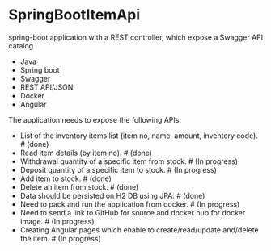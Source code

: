 # SpringBootItemApi
spring-boot application with a REST controller, which expose a Swagger API catalog

- Java
- Spring boot
- Swagger
- REST API/JSON
- Docker
- Angular 

The application needs to expose the following APIs:

* List of the inventory items list (item no, name, amount, inventory code). # (done)
* Read item details (by item no). # (done)
* Withdrawal quantity of a specific item from stock. # (In progress)
* Deposit quantity of a specific item to stock. # (In progress)
* Add item to stock. # (done)
* Delete an item from stock.  # (done)
* Data should be persisted on H2 DB using JPA. # (done)
* Need to pack and run the application from docker. # (In progress)
* Need to send a link to GitHub for source and docker hub for docker image. # (In progress)
* Creating Angular pages which enable to create/read/update and/delete the item. # (In progress)


